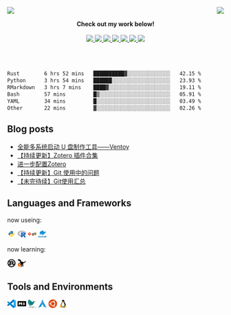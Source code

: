 <!--
### Hi there 👋

**Direct-A/direct-a** is a ✨ _special_ ✨ repository because its `README.md` (this file) appears on your GitHub profile.

Here are some ideas to get you started:

- 🔭 I’m currently working on ...
- 🌱 I’m currently learning ...
- 👯 I’m looking to collaborate on ...
- 🤔 I’m looking for help with ...
- 💬 Ask me about ...
- 📫 How to reach me: ...
- 😄 Pronouns: ...
- ⚡ Fun fact: ...
-->
<p align="center">
  <a href="https://github.com/Direct-A/direct-a" class="rich-diff-level-one">
    <img align="left" src="https://github-readme-stats.vercel.app/api?username=direct-a&show_icons=true&theme=onedark" />
  </a>
  <a href="https://github.com/Direct-A/direct-a" class="rich-diff-level-one">
    <img align="right" src="https://github-readme-stats.vercel.app/api/top-langs/?username=direct-a&layout=compact&show_icons=true&theme=onedark" />
  </a>
</p>
<!-- <a href="https://wakatime.com/dashboard" class="rich-diff-level-one">
  <img src="https://github-readme-stats.vercel.app/api/wakatime?username=direct_a&layout=compact&show_icons=true&theme=onedark" />
</a> -->
</br>
<p align="center">
  <strong>Check out my work below!</strong>
  </br></br>
  <a href="https://github.com/Direct-A">
    <img src="https://badges.pufler.dev/visits/Direct-A/Direct-A?style=flat-square&color=black&logo=github">
  </a>
  <a href="https://github.com/Direct-A">
    <img src="https://badges.pufler.dev/years/Direct-A?style=flat-square&color=black&logo=github">
  </a>
  <a href="https://github.com/Direct-A?tab=repositories">
    <img src="https://badges.pufler.dev/repos/Direct-A?style=flat-square&color=black&logo=github">
  </a>
  <a href="https://gist.github.com/Direct-A">
    <img src="https://badges.pufler.dev/gists/Direct-A?style=flat-square&color=black&logo=github">
  </a>
  <a href="https://github.com/Direct-A">
    <img src="https://badges.pufler.dev/commits/monthly/Direct-A?style=flat-square&color=black&logo=github">
  </a>
  <a href="https://www.codewars.com/users/Direct-A">
    <img src="https://www.codewars.com/users/Direct-A/badges/micro?theme=dark">
  </a>
  <a href="https://wakatime.com/badge/github/Direct-A/learn_rust">
    <img src="https://wakatime.com/badge/github/Direct-A/learn_rust.svg">
  </a>
</p>
</br>
</br>

<!-- ## 📊 **This Week I Spent My Time On:** -->
<!--START_SECTION:waka-->

```text
Rust        6 hrs 52 mins   ██████████▓░░░░░░░░░░░░░░   42.15 %
Python      3 hrs 54 mins   ██████░░░░░░░░░░░░░░░░░░░   23.93 %
RMarkdown   3 hrs 7 mins    ████▓░░░░░░░░░░░░░░░░░░░░   19.11 %
Bash        57 mins         █▒░░░░░░░░░░░░░░░░░░░░░░░   05.91 %
YAML        34 mins         █░░░░░░░░░░░░░░░░░░░░░░░░   03.49 %
Other       22 mins         ▓░░░░░░░░░░░░░░░░░░░░░░░░   02.26 %
```

<!--END_SECTION:waka-->

## **Blog posts**

<!-- BLOG-POST-LIST:START -->
- [全能多系统启动 U 盘制作工具——Ventoy](http://direct-a.github.io/2020/07/14/Ventoy-useage/)
- [【持续更新】Zotero 插件合集](http://direct-a.github.io/2020/07/10/Zotero-plugins/)
- [进一步配置Zotero](http://direct-a.github.io/2020/06/16/Zotero%E7%9A%84%E8%BF%9B%E4%B8%80%E6%AD%A5%E8%AE%BE%E7%BD%AE/)
- [【持续更新】Git 使用中的问题](http://direct-a.github.io/2020/06/16/git%E4%BD%BF%E7%94%A8%E4%B8%AD%E7%9A%84%E9%97%AE%E9%A2%98/)
- [【未完待续】Git使用汇总](http://direct-a.github.io/2020/06/16/git%E4%BD%BF%E7%94%A8%E6%B1%87%E6%80%BB/)
<!-- BLOG-POST-LIST:END -->


## **Languages and Frameworks**

now useing:

<code><img height="20" src="https://raw.githubusercontent.com/github/explore/80688e429a7d4ef2fca1e82350fe8e3517d3494d/topics/python/python.png" alt="Python" title="Python"></code>
<code><img height="20" src="https://raw.githubusercontent.com/github/explore/80688e429a7d4ef2fca1e82350fe8e3517d3494d/topics/r/r.png" alt="r" title="r"></code>
<code><img height="20" src="https://raw.githubusercontent.com/github/explore/80688e429a7d4ef2fca1e82350fe8e3517d3494d/topics/git/git.png" alt="Git" title="Git"></code>
<code><img height="20" src="https://raw.githubusercontent.com/github/explore/80688e429a7d4ef2fca1e82350fe8e3517d3494d/topics/docker/docker.png" alt="Docker" title="Docker"></code>


now learning:

<code><img height="20" src="https://raw.githubusercontent.com/github/explore/80688e429a7d4ef2fca1e82350fe8e3517d3494d/topics/rust/rust.png" alt="rust" title="rust"></code>
<code><img height="20" src="https://raw.githubusercontent.com/github/explore/80688e429a7d4ef2fca1e82350fe8e3517d3494d/topics/perl/perl.png" alt="perl" title="perl"></code>


## **Tools and Environments**

<code><img height="20" src="https://raw.githubusercontent.com/github/explore/80688e429a7d4ef2fca1e82350fe8e3517d3494d/topics/visual-studio-code/visual-studio-code.png" alt="VSCode" title="VSCode"></code>
<code><img height="20" src="https://raw.githubusercontent.com/github/explore/80688e429a7d4ef2fca1e82350fe8e3517d3494d/topics/markdown/markdown.png" alt="Markdown" title="MarkDown"></code>
<code><img height="20" src="https://raw.githubusercontent.com/github/explore/80688e429a7d4ef2fca1e82350fe8e3517d3494d/topics/latex/latex.png" alt="Latex" title="Latex"></code>
<code><img height="20" src="https://raw.githubusercontent.com/github/explore/7b8474be525e3f210d3c8d60a32beca4bfc2895b/topics/archlinux/archlinux.png" alt="Archlinux" title="Archlinux"></code>
<code><img height="20" src="https://raw.githubusercontent.com/github/explore/80688e429a7d4ef2fca1e82350fe8e3517d3494d/topics/ubuntu/ubuntu.png" alt="Ubuntu" title="Ubuntu"></code>
<code><img height="20" src="https://raw.githubusercontent.com/github/explore/80688e429a7d4ef2fca1e82350fe8e3517d3494d/topics/linux/linux.png" alt="Linux" title="Linux"></code>

